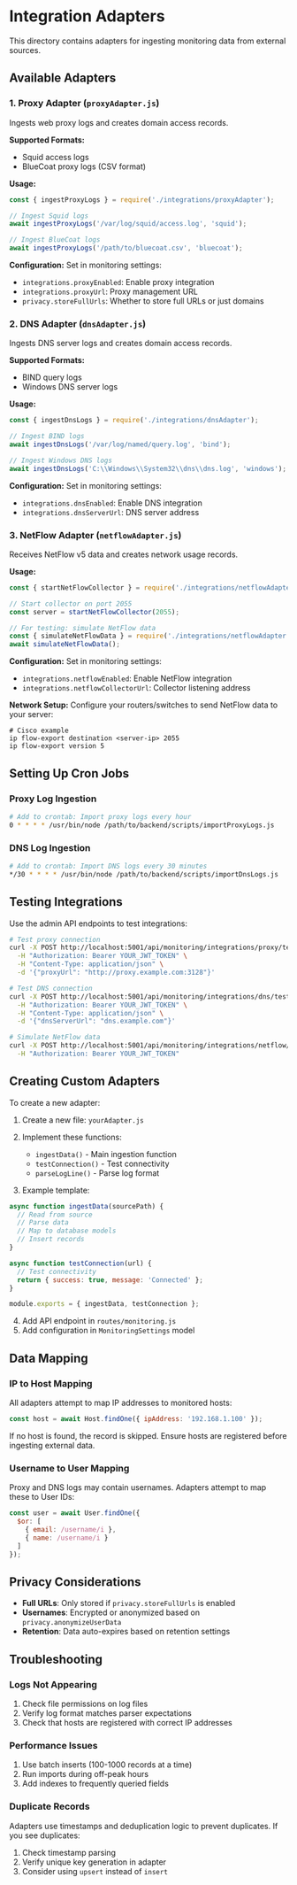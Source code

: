 # Integration Adapters

This directory contains adapters for ingesting monitoring data from external sources.

## Available Adapters

### 1. Proxy Adapter (`proxyAdapter.js`)
Ingests web proxy logs and creates domain access records.

**Supported Formats:**
- Squid access logs
- BlueCoat proxy logs (CSV format)

**Usage:**
```javascript
const { ingestProxyLogs } = require('./integrations/proxyAdapter');

// Ingest Squid logs
await ingestProxyLogs('/var/log/squid/access.log', 'squid');

// Ingest BlueCoat logs
await ingestProxyLogs('/path/to/bluecoat.csv', 'bluecoat');
```

**Configuration:**
Set in monitoring settings:
- `integrations.proxyEnabled`: Enable proxy integration
- `integrations.proxyUrl`: Proxy management URL
- `privacy.storeFullUrls`: Whether to store full URLs or just domains

### 2. DNS Adapter (`dnsAdapter.js`)
Ingests DNS server logs and creates domain access records.

**Supported Formats:**
- BIND query logs
- Windows DNS server logs

**Usage:**
```javascript
const { ingestDnsLogs } = require('./integrations/dnsAdapter');

// Ingest BIND logs
await ingestDnsLogs('/var/log/named/query.log', 'bind');

// Ingest Windows DNS logs
await ingestDnsLogs('C:\\Windows\\System32\\dns\\dns.log', 'windows');
```

**Configuration:**
Set in monitoring settings:
- `integrations.dnsEnabled`: Enable DNS integration
- `integrations.dnsServerUrl`: DNS server address

### 3. NetFlow Adapter (`netflowAdapter.js`)
Receives NetFlow v5 data and creates network usage records.

**Usage:**
```javascript
const { startNetFlowCollector } = require('./integrations/netflowAdapter');

// Start collector on port 2055
const server = startNetFlowCollector(2055);

// For testing: simulate NetFlow data
const { simulateNetFlowData } = require('./integrations/netflowAdapter');
await simulateNetFlowData();
```

**Configuration:**
Set in monitoring settings:
- `integrations.netflowEnabled`: Enable NetFlow integration
- `integrations.netflowCollectorUrl`: Collector listening address

**Network Setup:**
Configure your routers/switches to send NetFlow data to your server:
```
# Cisco example
ip flow-export destination <server-ip> 2055
ip flow-export version 5
```

## Setting Up Cron Jobs

### Proxy Log Ingestion
```bash
# Add to crontab: Import proxy logs every hour
0 * * * * /usr/bin/node /path/to/backend/scripts/importProxyLogs.js
```

### DNS Log Ingestion
```bash
# Add to crontab: Import DNS logs every 30 minutes
*/30 * * * * /usr/bin/node /path/to/backend/scripts/importDnsLogs.js
```

## Testing Integrations

Use the admin API endpoints to test integrations:

```bash
# Test proxy connection
curl -X POST http://localhost:5001/api/monitoring/integrations/proxy/test \
  -H "Authorization: Bearer YOUR_JWT_TOKEN" \
  -H "Content-Type: application/json" \
  -d '{"proxyUrl": "http://proxy.example.com:3128"}'

# Test DNS connection
curl -X POST http://localhost:5001/api/monitoring/integrations/dns/test \
  -H "Authorization: Bearer YOUR_JWT_TOKEN" \
  -H "Content-Type: application/json" \
  -d '{"dnsServerUrl": "dns.example.com"}'

# Simulate NetFlow data
curl -X POST http://localhost:5001/api/monitoring/integrations/netflow/test \
  -H "Authorization: Bearer YOUR_JWT_TOKEN"
```

## Creating Custom Adapters

To create a new adapter:

1. Create a new file: `yourAdapter.js`
2. Implement these functions:
   - `ingestData()` - Main ingestion function
   - `testConnection()` - Test connectivity
   - `parseLogLine()` - Parse log format

3. Example template:
```javascript
async function ingestData(sourcePath) {
  // Read from source
  // Parse data
  // Map to database models
  // Insert records
}

async function testConnection(url) {
  // Test connectivity
  return { success: true, message: 'Connected' };
}

module.exports = { ingestData, testConnection };
```

4. Add API endpoint in `routes/monitoring.js`
5. Add configuration in `MonitoringSettings` model

## Data Mapping

### IP to Host Mapping
All adapters attempt to map IP addresses to monitored hosts:
```javascript
const host = await Host.findOne({ ipAddress: '192.168.1.100' });
```

If no host is found, the record is skipped. Ensure hosts are registered before ingesting external data.

### Username to User Mapping
Proxy and DNS logs may contain usernames. Adapters attempt to map these to User IDs:
```javascript
const user = await User.findOne({
  $or: [
    { email: /username/i },
    { name: /username/i }
  ]
});
```

## Privacy Considerations

- **Full URLs**: Only stored if `privacy.storeFullUrls` is enabled
- **Usernames**: Encrypted or anonymized based on `privacy.anonymizeUserData`
- **Retention**: Data auto-expires based on retention settings

## Troubleshooting

### Logs Not Appearing
1. Check file permissions on log files
2. Verify log format matches parser expectations
3. Check that hosts are registered with correct IP addresses

### Performance Issues
1. Use batch inserts (100-1000 records at a time)
2. Run imports during off-peak hours
3. Add indexes to frequently queried fields

### Duplicate Records
Adapters use timestamps and deduplication logic to prevent duplicates. If you see duplicates:
1. Check timestamp parsing
2. Verify unique key generation in adapter
3. Consider using `upsert` instead of `insert`

